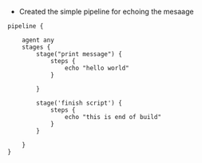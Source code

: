 - Created the simple pipeline for echoing the mesaage

~~~~~~~~~~~~~~~~~~~~~
pipeline {
    
    agent any
    stages {
        stage("print message") {
            steps {
                echo "hello world"
            }
            
        }
        
        stage('finish script') {
            steps {
                echo "this is end of build"
            }
        }
    
    }
}

~~~~~~~~~~~~~~~~~~~~~
